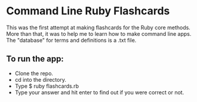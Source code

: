 Command Line Ruby Flashcards
============================
This was the first attempt at making flashcards for the Ruby core methods.  More than that, it was to help me to learn how to make command line apps.  The "database" for terms and definitions is a .txt file.

To run the app:
---------------
+ Clone the repo.
+ cd into the directory.
+ Type $ ruby flashcards.rb
+ Type your answer and hit enter to find out if you were correct or not.

